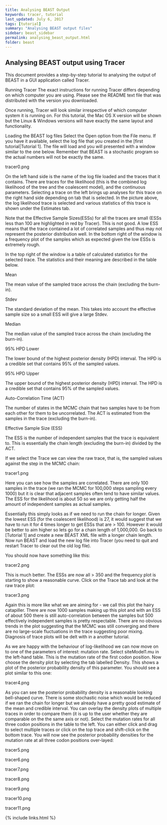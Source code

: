 ```yaml
---
title: Analysing BEAST Output
keywords: tracer, tutorial
last_updated: July 6, 2017
tags: [tutorial]
summary: "Analysing BEAST output files"
sidebar: beast_sidebar
permalink: analysing_beast_output.html
folder: beast
---
```


## Analysing BEAST output using Tracer
This document provides a step-by-step tutorial to analysing the output of BEAST in a GUI application called Tracer.


Running Tracer
The exact instructions for running Tracer differs depending on which computer you are using. Please see the README text file that was distributed with the version you downloaded.

Once running, Tracer will look similar irrespective of which computer system it is running on. For this tutorial, the Mac OS X version will be shown but the Linux & Windows versions will have exactly the same layout and functionality.


Loading the BEAST log files
Select the Open option from the File menu. If you have it available, select the log file that you created in the [first tutorial|Tutorial 1]. The file will load and you will presented with a window similar to the one below. Remember that BEAST is a stochastic program so the actual numbers will not be exactly the same.

tracer0.png

On the left hand side is the name of the log file loaded and the traces that it contains. There are traces for the likelihood (this is the combined log likelihood of the tree and the coalescent model), and the continuous parameters. Selecting a trace on the left brings up analyses for this trace on the right hand side depending on tab that is selected. In the picture above, the log likelihood trace is selected and various statistics of this trace is shown under the Estimates tab.

Note that the Effective Sample Sizes(ESSs) for all the traces are small (ESSs less than 100 are highlighted in red by Tracer). This is not good. A low ESS means that the trace contained a lot of correlated samples and thus may not represent the posterior distribution well. In the bottom right of the window is a frequency plot of the samples which as expected given the low ESSs is extremely rough.

In the top right of the window is a table of calculated statistics for the selected trace. The statistics and their meaning are described in the table below.

Mean

The mean value of the sampled trace across the chain (excluding the burn-in).

Stdev

The standard deviation of the mean. This takes into account the effective sample size so a small ESS will give a large Stdev.

Median

The median value of the sampled trace across the chain (excluding the burn-in).

95% HPD Lower

The lower bound of the highest posterior density (HPD) interval. The HPD is a credible set that contains 95% of the sampled values.

95% HPD Upper

The upper bound of the highest posterior density (HPD) interval. The HPD is a credible set that contains 95% of the sampled values.

Auto-Correlation Time (ACT)

The number of states in the MCMC chain that two samples have to be from each other for them to be uncorrelated. The ACT is estimated from the samples in the trace (excluding the burn-in).

Effective Sample Size (ESS)

The ESS is the number of independent samples that the trace is equivalent to. This is essentially the chain length (excluding the burn-in) divided by the ACT.

If we select the Trace we can view the raw trace, that is, the sampled values against the step in the MCMC chain:

tracer1.png

Here you can see how the samples are correlated. There are only 100 samples in the trace (we ran the MCMC for 100,000 steps sampling every 1000) but it is clear that adjacent samples often tend to have similar values. The ESS for the likelihood is about 50 so we are only getting half the amount of independent samples as actual samples.

Essentially this simply looks as if we need to run the chain for longer. Given the lowest ESS (for the coalescent likelihood) is 27, it would suggest that we have to run it for 4 times longer to get ESSs that are > 100. However it would be better to aim higher so lets go for a chain length of 1,000,000. Go back to [Tutorial 1] and create a new BEAST XML file with a longer chain length. Now run BEAST and load the new log file into Tracer (you need to quit and restart Tracer to clear out the old log file).

You should now have something like this:

tracer2.png

This is much better. The ESSs are now all > 350 and the frequency plot is starting to show a reasonable curve. Click on the Trace tab and look at the raw trace plot:

tracer3.png

Again this is more like what we are aiming for - we call this plot the hairy catapiller. There are now 1000 samples making up this plot and with an ESS of about 500 there is still auto-correlation between the samples but 500 effectively independent samples is pretty respectable. There are no obvious trends in the plot suggesting that the MCMC was still converging and there are no large-scale fluctuations in the trace suggesting poor mixing. Diagnosis of trace plots will be delt with in a another tutorial.

As we are happy with the behaviour of log-likelihood we can now move on to one of the parameters of interest: mutation rate. Select siteModel1.mu in the left-hand table. This is the mutation rate of the first codon position. Now choose the density plot by selecting the tab labelled Density. This shows a plot of the posterior probability density of this parameter. You should see a plot similar to this one:

tracer4.png

As you can see the posterior probability density is a reasonable looking bell-shaped curve. There is some stochastic noise which would be reduced if we ran the chain for longer but we already have a pretty good estimate of the mean and credible interval. You can overlay the density plots of multiple traces in order to compare them (it is up to the user whether they are comparable on the the same axis or not). Select the mutation rates for all three codon positions in the table to the left. You can either click and drag to select multiple traces or click on the top trace and shift-click on the bottom trace. You will now see the posterior probability densities for the mutation rate at all three codon positions over-layed:

tracer5.png

tracer6.png

tracer7.png

tracer8.png

tracer9.png

tracer10.png

tracer11.png

{% include links.html %}
